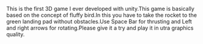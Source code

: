 This is the first 3D game I ever developed with unity.This game is basically based on the concept of fluffy bird.In this you have to take the rocket to the green landing pad without obstacles.Use Space Bar for thrusting and Left and right arrows for rotating.Please give it a try and play it in utra graphics quality.
